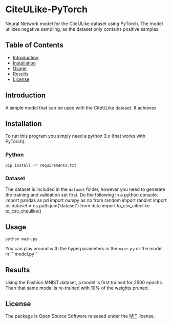 # CiteULike-PyTorch
Neural Network model for the CiteULike dataset using PyTorch. The model utilizes negative sampling, as the dataset only contains positive samples.

## Table of Contents
- [Introduction](#introduction)
- [Installation](#installation)
- [Usage](#usage)
- [Results](#results)
- [License](#license)

## Introduction
A simple model that can be used with the CiteULike dataset. It achieves

## Installation
To run this program you simply need a python 3.x (that works with PyTorch).

### Python
    pip install -r requirements.txt


### Dataset
The dataset is included in the ``dataset`` folder, however you need to generate the training and validation set first.
Do the following in a python console:
    import pandas as pd
    import numpy as np
    from random import randint
    import os
    dataset = os.path.join('dataset')
    from data import to_csv_citeulike
    to_csv_citeulike()

## Usage
    python main.py

You can play around with the hyperparameters in the ``main.py`` or the model in ```model.py``

## Results
Using the Fashion MNIST dataset, a model is first trained for 2500 epochs. Then that same model is re-trained with 10% of the weights pruned.

## License
The package is Open Source Software released under the [MIT](LICENSE) license.